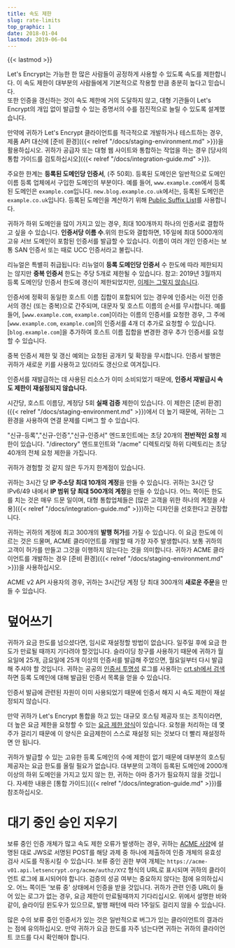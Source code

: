 ```yaml
---
title: 속도 제한
slug: rate-limits
top_graphic: 1
date: 2018-01-04
lastmod: 2019-06-04
---
```


{{< lastmod >}}

Let's Encrypt는 가능한 한 많은 사람들이 공정하게 사용할 수 있도록 속도를 제한합니다. 이 속도 제한이 대부분의 사람들에게 기본적으로 작용할 만큼 충분히 높다고 믿습니다.  
또한 인증을 갱신하는 것이 속도 제한에 거의 도달하지 않고, 대형 기관들이 Let's Encrypt의 개입 없이 발급할 수 있는 증명서의 수를 점진적으로 늘릴 수 있도록 설계했습니다.

만약에 귀하가 Let's Encrypt 클라이언트를 적극적으로 개발하거나 테스트하는 경우, 제품 API 대신에 [준비 환경]({{< relref "/docs/staging-environment.md" >}})을 활용하십시오.
귀하가 공급자 또는 대형 웹 사이트와 통합하는 작업을 하는 경우 [당사의 통합 가이드를 검토하십시오]({{< relref "/docs/integration-guide.md" >}}).

주요한 한계는 <a name="certificates-per-registered-domain"></a>**등록된 도메인당 인증서**, (주 50회). 등록된 도메인은 일반적으로 도메인 이름 등록 업체에서 구입한 도메인의 부분이다. 예를 들어, `www.example.com`에서 등록된 도메인은 `example.com`입니다. `new.blog.example.co.uk`에서는, 등록된 도메인은 `example.co.uk`입니다. 등록된 도메인을 계산하기 위해 [Public Suffix List](https://publicsuffix.org)를 사용합니다.

귀하가 하위 도메인을 많이 가지고 있는 경우, 최대 100개까지 하나의 인증서로 결합하고 싶을 수 있습니다. <a name="names-per-certificate"></a>**인증서당 이름 수**.위의 한도와 결합하면, 1주일에 최대 5000개의 고유 서브 도메인이 포함된 인증서를 발급할 수 있습니다. 이름이 여러 개인 인증서는 보통 SAN 인증서 또는 때로 UCC 인증서라고 불립니다.

리뉴얼은 특별히 취급됩니다: 리뉴얼이 **등록 도메인당 인증서** 수 한도에 따라 제한되지는 않지만 **중복 인증서** 한도는 주당 5개로 제한될 수 있습니다. 참고: 2019년 3월까지 등록 도메인당 인증서 한도에 갱신이 제한되었지만, [이제는 그렇지 않습니다](https://community.letsencrypt.org/t/rate-limits-fixing-certs-per-name-rate-limit-order-of-operations-gotcha/88189).

인증서에 정확히 동일한 호스트 이름 집합이 포함되어 있는 경우에 인증서는 이전 인증서의 갱신 (또는 중복)으로 간주되며, 대문자 및 호스트 이름의 순서를 무시합니다. 예를 들어, [`www.example.com`, `example.com`]이라는 이름의 인증서를 요청한 경우, 그 주에 [`www.example.com`, `example.com`]의 인증서를 4개 더 추가로 요청할 수 있습니다. [`blog.example.com`]을 추가하여 호스트 이름 집합을 변경한 경우 추가 인증서를 요청할 수 있습니다.

중복 인증서 제한 및 갱신 예외는 요청된 공개키 및 확장을 무시합니다. 인증서 발행은 귀하가 새로운 키를 사용하고 있더라도 갱신으로 여겨집니다.

인증서를 재발급하는 데 사용된 리소스가 이미 소비되었기 때문에, **인증서 재발급시 속도 제한이 재설정되지 않습니다.**

시간당, 호스트 이름당, 계정당 5회 <a name="failed-validations"></a>**실패 검증** 제한이 있습니다. 이 제한은 [준비 환경]({{< relref "/docs/staging-environment.md" >}})에서 더 높기 때문에, 귀하는 그 환경을 사용하여 연결 문제를 디버그 할 수 있습니다.

"신규-등록","신규-인증","신규-인증서" 엔드포인트에는 초당 20개의 <a name="overall-requests"></a>**전반적인 요청** 제한이 있습니다. "/directory" 엔드포인트와 "/acme" 디렉토리및 하위 디렉토리는 초당 40개의 전체 요청 제한을 가집니다.

귀하가 경험할 것 같지 않은 두가지 한계점이 있습니다.

귀하는 3시간 당 <a name="accounts-per-ip-address"></a>**IP 주소당 최대 10개의 계정**을 만들 수 있습니다. 귀하는 3시간 당 IPv6/49 내에서 **IP 범위 당 최대 500개의 계정**을 만들 수 있습니다. 어느 쪽이든 한도를 치는 것은 매우 드문 일이며, 대형 통합업체들은 [많은 고객을 위한 하나의 계정을 사용]({{< relref "/docs/integration-guide.md" >}})하는 디자인을 선호한다고 권장합니다.

귀하는 귀하의 계정에 최고 300개의 <a name="pending-authorizations"></a>**발행 허가**를 가질 수 있습니다. 이 요금 한도에 이르는 것은 드물며, ACME 클라이언트를 개발할 때 가장 자주 발생합니다. 보통 귀하의 고객이 허가를 만들고 그것을 이행하지 않는다는 것을 의미합니다. 귀하가 ACME 클라이언트를 개발하는 경우 [준비 환경]({{< relref "/docs/staging-environment.md" >}})을 사용하십시오.

ACME v2 API 사용자의 경우, 귀하는 3시간당 계정 당 최대 300개의 <a name="new-orders"></a>**새로운 주문**을 만들 수 있습니다.

# <a name="overrides"></a>덮어쓰기

귀하가 요금 한도를 넘으셨다면, 임시로 재설정할 방법이 없습니다. 일주일 후에 요금 한도가 만료될 때까지 기다려야 할것입니다. 슬라이딩 창구를 사용하기 때문에 귀하가 월요일에 25개, 금요일에 25개 이상의 인증서를 발급해 주었으면, 월요일부터 다시 발급해 주셔야 할 것입니다. 귀하는 공공의 [인증서 투명성](https://www.certificate-transparency.org) 로그를 사용하는 [crt.sh에서 검색](https://crt.sh)하면 등록 도메인에 대해 발급된 인증서 목록을 얻을 수 있습니다.

인증서 발급에 관련된 자원이 이미 사용되었기 때문에 인증서 해지 시 속도 제한이 재설정되지 않습니다.

만약 귀하가 Let's Encrypt 통합을 하고 있는 대규모 호스팅 제공자 또는 조직이라면, 더 높은 요금 제한을 요청할 수 있는 [요금 제한 양식](https://goo.gl/forms/plqRgFVnZbdGhE9n1)이 있습니다. 요청을 처리하는 데 몇 주가 걸리기 때문에 이 양식은 요금제한이 스스로 재설정 되는 것보다 더 빨리 재설정하면 안 됩니다.

귀하가 발급할 수 있는 고유한 등록 도메인의 수에 제한이 없기 때문에 대부분의 호스팅 제공자는 요금 한도를 올릴 필요가 없습니다. 대부분의 고객이 등록된 도메인에 2000개 이상의 하위 도메인을 가지고 있지 않는 한, 귀하는 아마 증가가 필요하지 않을 것입니다. 자세한 내용은 [통합 가이드]({{< relref "/docs/integration-guide.md" >}})를 참조하십시오.

# <a name="clearing-pending"></a>대기 중인 승인 지우기

보류 중인 인증 개체가 많고 속도 제한 오류가 발생하는 경우, 귀하는 [ACME 사양](https://tools.ietf.org/html/rfc8555#section-7.5.1)에 설명된 대로 JWS로 서명된 POST를 해당 과제 중 하나에 제출하여 인증 개체의 유효성 검사 시도를 작동시킬 수 있습니다. 보류 중인 권한 부여 개체는 `https://acme-v01.api.letsencrypt.org/acme/authz/XYZ` 형식의 URL로 표시되며 귀하의 클라이언트 로그에 표시되어야 합니다. 검증의 성공 여부는 중요하지 않다는 점에 유의하십시오. 어느 쪽이든 '보류 중' 상태에서 인증을 받을 것입니다. 귀하가 관련 인증 URL이 들어 있는 로그가 없는 경우, 요금 제한이 만료될때까지 기다리십시오. 위에서 설명한 바와 같이, 슬라이딩 윈도우가 있으므로, 발행 패턴에 따라 1주일도 걸리지 않을 수 있습니다.

많은 수의 보류 중인 인증서가 있는 것은 일반적으로 버그가 있는 클라이언트의 결과라는 점에 유의하십시오. 만약 귀하가 요금 한도를 자주 넘는다면 귀하는 귀하의 클라이언트 코드를 다시 확인해야 합니다.
